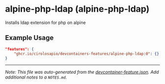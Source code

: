
# alpine-php-ldap (alpine-php-ldap)

Installs ldap extension for php on alpine

## Example Usage

```json
"features": {
    "ghcr.io/cirolosapio/devcontainers-features/alpine-php-ldap:0": {}
}
```





---

_Note: This file was auto-generated from the [devcontainer-feature.json](https://github.com/cirolosapio/devcontainers-features/blob/main/src/alpine-php-ldap/devcontainer-feature.json).  Add additional notes to a `NOTES.md`._
